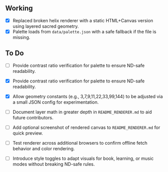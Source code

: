 ## Working

- [x] Replaced broken helix renderer with a static HTML+Canvas version using layered sacred geometry.
- [x] Palette loads from `data/palette.json` with a safe fallback if the file is missing.

## To Do


- [ ] Provide contrast ratio verification for palette to ensure ND-safe readability.

- [x] Provide contrast ratio verification for palette to ensure ND-safe readability.

- [x] Allow geometry constants (e.g., 3,7,9,11,22,33,99,144) to be adjusted via a small JSON config for experimentation.
- [ ] Document layer math in greater depth in `README_RENDERER.md` to aid future contributors.
- [ ] Add optional screenshot of rendered canvas to `README_RENDERER.md` for quick preview.
- [ ] Test renderer across additional browsers to confirm offline fetch behavior and color rendering.
- [ ] Introduce style toggles to adapt visuals for book, learning, or music modes without breaking ND-safe rules.
